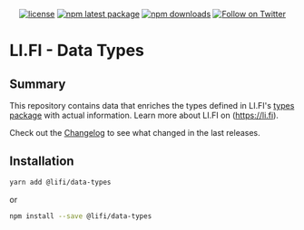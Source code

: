 <div align="center">

[![license](https://img.shields.io/badge/license-Apache%202-blue)](/LICENSE.md)
[![npm latest package](https://img.shields.io/npm/v/@lifi/data-types/latest.svg)](https://www.npmjs.com/package/@lifi/data-types)
[![npm downloads](https://img.shields.io/npm/dm/@lifi/data-types.svg)](https://www.npmjs.com/package/@lifi/data-types)
[![Follow on Twitter](https://img.shields.io/twitter/follow/lifiprotocol.svg?label=follow+LI.FI)](https://twitter.com/lifiprotocol)

</div>

# LI.FI - Data Types

## Summary

This repository contains data that enriches the types defined in LI.FI's [types package](https://github.com/lifinance/types) with actual information.
Learn more about LI.FI on (https://li.fi).

Check out the [Changelog](./CHANGELOG.md) to see what changed in the last releases.

## Installation

```bash
yarn add @lifi/data-types
```

or

```bash
npm install --save @lifi/data-types
```
